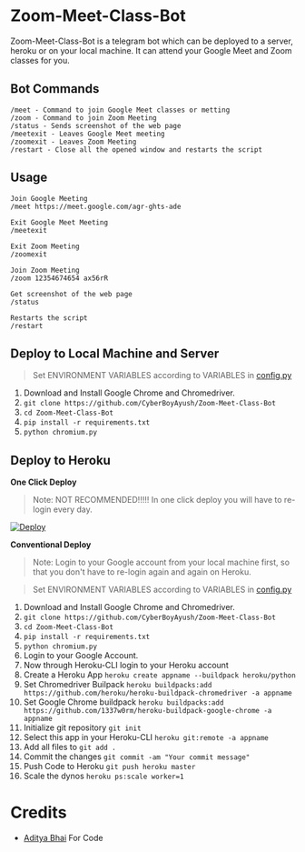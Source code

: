 # Zoom-Meet-Class-Bot
Zoom-Meet-Class-Bot is a telegram bot which can be deployed to a server, heroku or on your local machine. It can attend your Google Meet and Zoom classes for you.

## Bot Commands

    /meet - Command to join Google Meet classes or metting
    /zoom - Command to join Zoom Meeting
    /status - Sends screenshot of the web page
    /meetexit - Leaves Google Meet meeting
    /zoomexit - Leaves Zoom Meeting
    /restart - Close all the opened window and restarts the script
## Usage
	
	Join Google Meeting
    /meet https://meet.google.com/agr-ghts-ade
    
    Exit Google Meet Meeting
    /meetexit
    
    Exit Zoom Meeting
    /zoomexit
    
    Join Zoom Meeting
    /zoom 12354674654 ax56rR
	
    Get screenshot of the web page
    /status

    Restarts the script
    /restart

## Deploy to Local Machine and Server

> Set ENVIRONMENT VARIABLES according to VARIABLES in [config.py](https://github.com/CyberBoyAyush/Zoom-Meet-Class-Bot/blob/master/config.py)
	
 1. Download and Install Google Chrome and Chromedriver.
 2. `git clone https://github.com/CyberBoyAyush/Zoom-Meet-Class-Bot`
 3. `cd Zoom-Meet-Class-Bot`
 4. `pip install -r requirements.txt`
 5. `python chromium.py` 

## Deploy to Heroku
**One Click Deploy**

> Note: NOT RECOMMENDED!!!!! In one click deploy you will have to re-login every day.


[![Deploy](https://www.herokucdn.com/deploy/button.svg)](https://heroku.com/deploy?template=https://github.com/AloneQueen/Zoom-Meet-Class-Bot)

**Conventional Deploy**

> Note: Login to your Google account from your local machine first, so that you don't have to re-login again and again on Heroku.


> Set ENVIRONMENT VARIABLES according to VARIABLES in [config.py](https://github.com/CyberBoyAyush/Zoom-Meet-Class-Bot/blob/master/config.py)


1. Download and Install Google Chrome and Chromedriver.
 2. `git clone https://github.com/CyberBoyAyush/Zoom-Meet-Class-Bot`
 3. `cd Zoom-Meet-Class-Bot`
 4. `pip install -r requirements.txt`
 5. `python chromium.py`
 6. Login to your Google Account.
 7. Now through Heroku-CLI login to your Heroku account
 8. Create a Heroku App `heroku create appname --buildpack heroku/python`
 9. Set Chromedriver Builpack `heroku buildpacks:add https://github.com/heroku/heroku-buildpack-chromedriver -a appname`
 10. Set Google Chrome buildpack `heroku buildpacks:add https://github.com/1337w0rm/heroku-buildpack-google-chrome -a appname`
 11. Initialize git repository  `git init`
 12. Select this app in your Heroku-CLI `heroku git:remote -a appname`
 13. Add all files to `git add .`
 14. Commit the changes `git commit -am "Your commit message"`
 15. Push Code to Heroku `git push heroku master`
 16. Scale the dynos `heroku ps:scale worker=1`
 
 # Credits
 * [Aditya Bhai](https://github.com/1337w0rm) For Code
